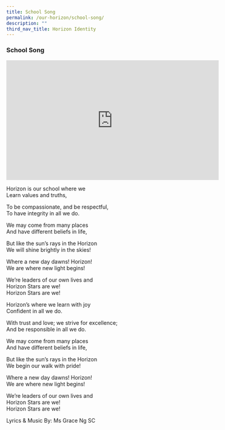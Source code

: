 ```yaml
---
title: School Song
permalink: /our-horizon/school-song/
description: ""
third_nav_title: Horizon Identity
---
```

### **School Song**

<iframe width="560" height="315" src="https://www.youtube.com/embed/w_65Wjn9NuA" title="YouTube video player" frameborder="0" allow="accelerometer; autoplay; clipboard-write; encrypted-media; gyroscope; picture-in-picture; web-share" allowfullscreen></iframe>


Horizon is our school where we<br>
Learn values and truths, 

To be compassionate, and be respectful, <br>
To have integrity in all we do. 

We may come from many places <br>
And have different beliefs in life, 

But like the sun’s rays in the Horizon <br>
We will shine brightly in the skies! 

Where a new day dawns! Horizon! <br>
We are where new light begins! 

We’re leaders of our own lives and <br>
Horizon Stars are we! <br>
Horizon Stars are we! 

Horizon’s where we learn with joy <br>
Confident in all we do. 

With trust and love; we strive for excellence; <br>
And be responsible in all we do. 

We may come from many places <br>
And have different beliefs in life, 

But like the sun’s rays in the Horizon <br>
We begin our walk with pride! 

Where a new day dawns! Horizon! <br>
We are where new light begins! 

We’re leaders of our own lives and <br>
Horizon Stars are we! <br>
Horizon Stars are we! 

Lyrics & Music By: Ms Grace Ng SC